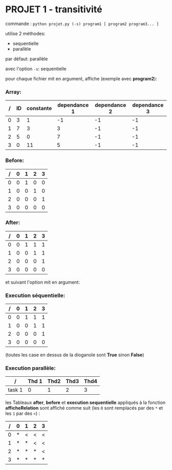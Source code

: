 # PROJET 1 - transitivité

commande : `python projet.py (-s) program1 [ program2 program3... ]`

utilise 2 méthodes:
* sequentielle
* parallèle

par défaut: parallèle

avec l'option `-s`: sequentielle

pour chaque fichier mit en argument, affiche (exemple avec **program2**):

### **Array:**

/  |   ID    | constante    | dependance 1    | dependance 2 | dependance 3
-- | ------- | ------------ | --------------- | ------------ | -------------
0  |   3     | 1            | -1              | -1           | -1
1  |   7     | 3            | 3               | -1           | -1
2  |   5     | 0            | 7               | -1           | -1
3  |   0     | 11           | 5               | -1           | -1

### **Before:**

/  | 0 | 1 | 2 | 3
---|---|---|---|---
0  | 0 | 1 | 0 | 0
1  | 0 | 0 | 1 | 0
2  | 0 | 0 | 0 | 1
3  | 0 | 0 | 0 | 0

### **After:**

/  | 0 | 1 | 2 | 3
---|---|---|---|---
0  | 0 | 1 | 1 | 1
1  | 0 | 0 | 1 | 1
2  | 0 | 0 | 0 | 1
3  | 0 | 0 | 0 | 0

et suivant l'option mit en argument:

### **Execution séquentielle:**

/  | 0 | 1 | 2 | 3
---|---|---|---|---
0  | 0 | 1 | 1 | 1
1  | 0 | 0 | 1 | 1
2  | 0 | 0 | 0 | 1
3  | 0 | 0 | 0 | 0

(toutes les case en dessus de la dioganole sont **True** sinon **False**)

### **Execution parallèle:**

/      | Thd 1 | Thd2 | Thd3 | Thd4
-------|-------|------|------|------
task 1 | 0     | 1    | 2    | 3

les Tableaux **after**, **before** et **execution sequentielle** appliqués à la fonction **afficheRelation** sont affiché comme suit (les `0` sont remplacés par des `*` et les `1` par des `<`) :

/  | 0 | 1 | 2 | 3
---|---|---|---|-
0  | * | < | < | <
1  | * | * | < | <
2  | * | * | * | <
3  | * | * | * | *
